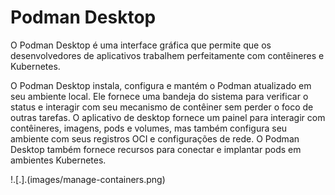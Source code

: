 # Podman Desktop

O Podman Desktop é uma interface gráfica que permite que os desenvolvedores de aplicativos trabalhem perfeitamente com contêineres e Kubernetes.

O Podman Desktop instala, configura e mantém o Podman atualizado em seu ambiente local. Ele fornece uma bandeja do sistema para verificar o status e interagir com seu mecanismo de contêiner sem perder o foco de outras tarefas. O aplicativo de desktop fornece um painel para interagir com contêineres, imagens, pods e volumes, mas também configura seu ambiente com seus registros OCI e configurações de rede. O Podman Desktop também fornece recursos para conectar e implantar pods em ambientes Kubernetes.

!.[.].(images/manage-containers.png)
